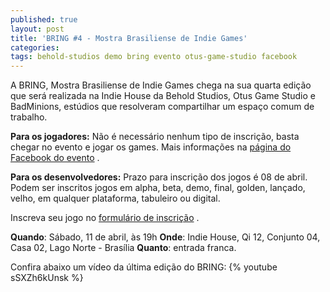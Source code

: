 ```yaml
---
published: true
layout: post
title: 'BRING #4 - Mostra Brasiliense de Indie Games'
categories: 
tags: behold-studios demo bring evento otus-game-studio facebook
---
```

A BRING, Mostra Brasiliense de Indie Games chega na sua quarta edição que será realizada na Indie House da Behold Studios, Otus Game Studio e BadMinions, estúdios que resolveram compartilhar um espaço comum de trabalho.

<strong>Para os jogadores:</strong>
Não é necessário nenhum tipo de inscrição, basta chegar no evento e jogar os games.
Mais informações na <a href="https://www.facebook.com/events/868778179835714">página do Facebook do evento</a>
.

<strong>Para os desenvolvedores:</strong>
Prazo para inscrição dos jogos é 08 de abril. Podem ser inscritos jogos em alpha, beta, demo, final, golden, lançado, velho, em qualquer plataforma, tabuleiro ou digital.

Inscreva seu jogo no <a href="https://docs.google.com/forms/d/1jole945C7RcuAHaK2qTqvqOj8RiPk0iEDvQvOcUxBjU/viewform?c=0&amp;w=1">formulário de inscrição</a>
.

**Quando**: Sábado, 11 de abril, às 19h
**Onde**: Indie House, Qi 12, Conjunto 04, Casa 02, Lago Norte - Brasília
**Quanto**: entrada franca.

Confira abaixo um vídeo da última edição do BRING:
{% youtube sSXZh6kUnsk %}